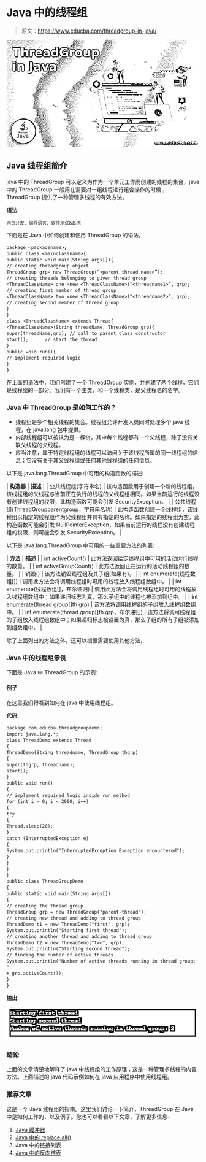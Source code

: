 # Java 中的线程组

> 原文：<https://www.educba.com/threadgroup-in-java/>

![ThreadGroup in Java](img/2915b564209d6919d81ffabf8fdda3c3.png)



## Java 线程组简介

java 中的 ThreadGroup 可以定义为作为一个单元工作而创建的线程的集合，java 中的 ThreadGroup 一般用在需要对一组线程进行组合操作的时候；ThreadGroup 提供了一种管理多线程的有效方法。

**语法:**

<small>网页开发、编程语言、软件测试&其他</small>

下面是在 Java 中如何创建和使用 ThreadGroup 的语法。

```
package <packagename>;
public class <mainclassname>{
public static void main(String args[]){
// creating threadgroup object
ThreadGroup grp= new ThreadGroup(“<parent thread name>”);
// creating threads belonging to given thread group
<ThreadClassName> one =new <ThreadClassName>(“<threadname1>”, grp);
// creating first member of thread group
<ThreadClassName> two =new <ThreadClassName>(“<threadname2>”, grp);
// creating second member of thread group
}
}
class <ThreadClassName> extends Thread{
<ThreadClassName>(String threadName, ThreadGroup grp){
super(threadName,grp); // call to parent class constructor
start();      // start the thread
}
public void run(){
// implement required logic
}
}
```

在上面的语法中，我们创建了一个 ThreadGroup 实例，并创建了两个线程，它们是线程组的一部分。我们有一个主类，和一个线程类，<parent thread="" name="">是父线程名的名字。</parent>

### Java 中 ThreadGroup 是如何工作的？

*   线程组是多个相关线程的集合。线程组允许开发人员同时处理多个 java 线程，在 java.lang 包中提供。
*   内部线程组可以被认为是一棵树，其中每个线程都有一个父线程，除了没有关联父线程的父线程。
*   应当注意，属于特定线程组的线程可以访问关于该线程所属的同一线程组的信息；它没有关于其父线程组或任何其他线程组的任何信息。

以下是 java.lang.ThreadGroup 中可用的构造函数的描述:

| **构造器** | **描述** |
| 公共线程组(字符串名) | 该构造函数用于创建一个新的线程组，该线程组的父线程与当前正在执行的线程的父线程组相同。如果当前运行的线程没有创建线程组的权限，此构造函数可能会引发 SecurityException。 |
| 公共线程组(ThreadGroupparentgroup，字符串名称) | 此构造函数创建一个线程组，该线程组以指定的线程组作为父线程组并具有指定的名称。如果指定的线程组为空，此构造函数可能会引发 NullPointerException，如果当前运行的线程没有创建线程组的权限，则可能会引发 SecurityException。 |

以下是 java.lang.ThreadGroup 中可用的一些重要方法的列表:

| **方法** | **描述** |
| int activeCount() | 此方法返回给定线程组中可用的活动运行线程的数量。 |
| int activeGroupCount() | 此方法返回正在运行的活动线程组的数量。 |
| 销毁() | 该方法销毁线程组及其子组(如果有)。 |
| int enumerate(线程数组[]) | 调用此方法会将调用线程组时可用的线程放入线程组数组中。 |
| int enumerate(线程数组[]，布尔递归) | 调用此方法会将调用线程组时可用的线程放入线程组数组中；如果递归标志为真，那么子组中的线程也被添加到组中。 |
| int enumerate(thread group[]th grp) | 该方法将调用线程组的子组放入线程组数组中。 |
| int enumerate(thread group[]th grp，布尔递归) | 该方法将调用线程组的子组放入线程组数组中；如果递归标志被设置为真，那么子组的所有子组被添加到组数组中。 |

除了上面列出的方法之外，还可以根据需要使用其他方法。

### Java 中的线程组示例

下面是 Java 中 ThreadGroup 的示例:

#### 例子

在这里我们将看到如何在 java 中使用线程组。

**代码:**

```
package com.educba.threadgroupdemo;
import java.lang.*;
class ThreadDemo extends Thread
{
ThreadDemo(String threadname, ThreadGroup thgrp)
{
super(thgrp, threadname);
start();
}
public void run()
{
// implement required logic inside run method
for (int i = 0; i < 2000; i++)
{
try
{
Thread.sleep(20);
}
catch (InterruptedException e)
{
System.out.println("InterruptedException Exception encountered");
}
}
}
}
public class ThreadGroupDemo
{
public static void main(String args[])
{
// creating the thread group
ThreadGroup grp = new ThreadGroup("parent-thread");
// creating new thread and adding to thread group
ThreadDemo t1 = new ThreadDemo("first", grp);
System.out.println("Starting first thread");
// creating another thread and adding to thread group
ThreadDemo t2 = new ThreadDemo("two", grp);
System.out.println("Starting second thread");
// finding the number of active threads
System.out.println("Number of active threads running in thread group: "
+ grp.activeCount());
}
}
```

**输出:**

![ThreadGroup in Java 1](img/bc3eec22864ab23a03a83f5611e14ebc.png)



### 结论

上面的文章清楚地解释了 java 中线程组的工作原理；这是一种管理多线程的内置方法。上面描述的 java 代码示例如何在 java 应用程序中使用线程组。

### 推荐文章

这是一个 Java 线程组的指南。这里我们讨论一下简介，ThreadGroup 在 Java 中是如何工作的，以及例子。您也可以看看以下文章，了解更多信息–

1.  [Java 缓冲器](https://www.educba.com/java-bufferedreader/)
2.  [Java 中的 replace all()](https://www.educba.com/replaceall-in-java/)
3.  Java 中的链接列表
4.  [Java 中的反向链表](https://www.educba.com/reverse-linked-list-in-java/)





